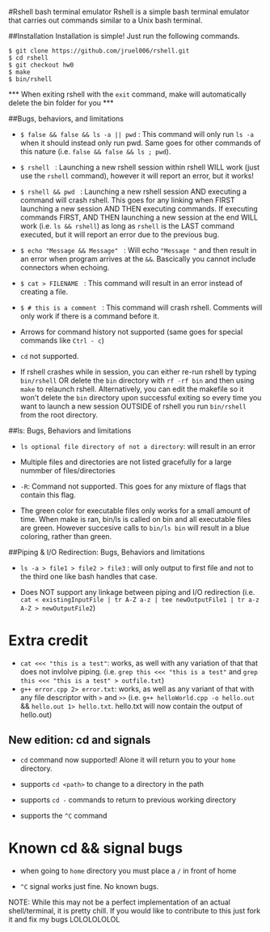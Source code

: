 #Rshell bash terminal emulator
Rshell is a simple bash terminal emulator that carries out commands similar to a Unix bash terminal.

##Installation
Installation is simple! Just run the following commands.
```
$ git clone https://github.com/jruel006/rshell.git
$ cd rshell
$ git checkout hw0
$ make
$ bin/rshell
```
*** When exiting rshell with the `exit` command, make will automatically delete the bin folder for you ***

##Bugs, behaviors, and limitations

* ``$ false && false && ls -a || pwd`` : This command will only run `ls -a` when it should instead only run pwd. Same goes for other commands of this nature (i.e. `false && false && ls ; pwd`).

* ``$ rshell `` : Launching a new rshell session within rshell WILL work (just use the `rshell` command), however it will report an error, but it works! 

* ``$ rshell && pwd `` :  Launching a new rshell session AND executing a command will crash rshell. This goes for any linking when FIRST launching a new session AND THEN executing commands. If executing commands FIRST, AND THEN launching a new session at the end WILL work (i.e. `ls && rshell`) as long as `rshell` is the LAST command executed, but it will report an error due to the previous bug. 

* ``$ echo "Message && Message" `` : Will echo `"Message "` and then result in an error when program arrives at the `&&`. Bascically you cannot include connectors when echoing. 

* ``$ cat > FILENAME `` : This command will result in an error instead of creating a file. 

* ``$ # this is a comment `` : This command will crash rshell. Comments will only work if there is a command before it. 

* Arrows for command history not supported (same goes for special commands like `Ctrl - c`)

* ``cd`` not supported.

* If rshell crashes while in session, you can either re-run rshell by typing `bin/rshell` OR delete the `bin` directory with `rf -rf bin` and then using `make` to relaunch rshell. 
Alternatively, you can edit the makefile so it won't delete the `bin` directory upon successful exiting so every time you want to launch a new session OUTSIDE of rshell you run `bin/rshell` from the root directory. 

##ls: Bugs, Behaviors and limitations

* ``ls optional file directory of not a directory``: will result in an error

* Multiple files and directories are not listed gracefully for a large nummber of files/directories

* ``-R``: Command not supported. This goes for any mixture of flags that contain this flag. 

* The green color for executable files only works for a small amount of time. When make is ran, bin/ls is called on bin and all executable files are green. However succesive calls to ``bin/ls bin`` will result in a blue coloring, rather than green. 

##Piping & I/O Redirection: Bugs, Behaviors and limitations

* `ls -a > file1 > file2 > file3` : will only output to first file and not to the third one like bash handles that case.

* Does NOT support any linkage between piping and I/O redirection
(i.e. ` cat < existingInputFile | tr A-Z a-z | tee newOutputFile1 | tr a-z A-Z > newOutputFile2`)

# Extra credit

* `cat <<< "this is a test"`: works, as well with any variation of that that does not invlolve piping.
(i.e. `grep this <<< "this is a test"` and `grep this <<< "this is a test" > outfile.txt`)
* `g++ error.cpp 2> error.txt`: works, as well as any variant of that with any file descriptor with `>` and `>>`
(i.e. `g++ helloWorld.cpp -o hello.out` && `hello.out 1> hello.txt`. hello.txt will now contain the output of hello.out) 

## New edition: cd and signals

* `cd` command now supported! Alone it will return you to your `home` directory.

* supports `cd <path>` to change to a directory in the path

* supports `cd -` commands to return to previous working directory

* supports the `^C` command

# Known cd && signal bugs

* when going to `home` directory you must place a `/` in front of home

* `^C` signal works just fine. No known bugs.


NOTE: While this may not be a perfect implementation of an actual shell/terminal, it is pretty chill. If you would like to contribute to this just fork it and fix my bugs LOLOLOLOLOL
